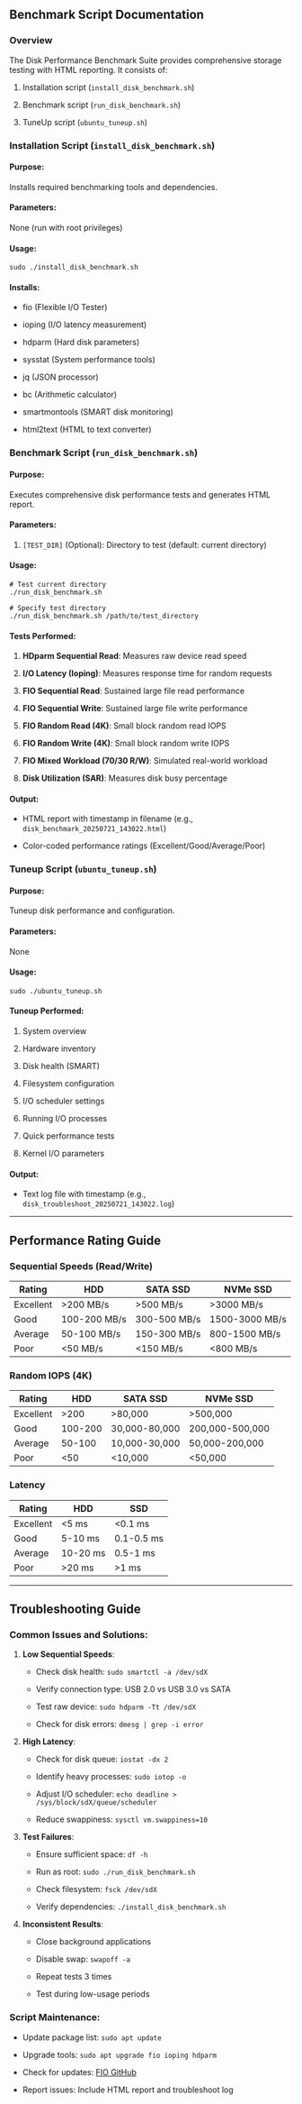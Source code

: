 ## Benchmark Script Documentation

### Overview

The Disk Performance Benchmark Suite provides comprehensive storage testing with HTML reporting. It consists of:

1.  Installation script (`install_disk_benchmark.sh`)
    
2.  Benchmark script (`run_disk_benchmark.sh`)
    
3.  TuneUp script (`ubuntu_tuneup.sh`)
    

### Installation Script (`install_disk_benchmark.sh`)

#### Purpose:

Installs required benchmarking tools and dependencies.

#### Parameters:

None (run with root privileges)

#### Usage:

```
sudo ./install_disk_benchmark.sh
```

#### Installs:

- fio (Flexible I/O Tester)
    
- ioping (I/O latency measurement)
    
- hdparm (Hard disk parameters)
    
- sysstat (System performance tools)
    
- jq (JSON processor)
    
- bc (Arithmetic calculator)
    
- smartmontools (SMART disk monitoring)
    
- html2text (HTML to text converter)
    

### Benchmark Script (`run_disk_benchmark.sh`)

#### Purpose:

Executes comprehensive disk performance tests and generates HTML report.

#### Parameters:

1.  `[TEST_DIR]` (Optional): Directory to test (default: current directory)

#### Usage:

```
# Test current directory
./run_disk_benchmark.sh

# Specify test directory
./run_disk_benchmark.sh /path/to/test_directory
```

#### Tests Performed:

1.  **HDparm Sequential Read**: Measures raw device read speed
    
2.  **I/O Latency (Ioping)**: Measures response time for random requests
    
3.  **FIO Sequential Read**: Sustained large file read performance
    
4.  **FIO Sequential Write**: Sustained large file write performance
    
5.  **FIO Random Read (4K)**: Small block random read IOPS
    
6.  **FIO Random Write (4K)**: Small block random write IOPS
    
7.  **FIO Mixed Workload (70/30 R/W)**: Simulated real-world workload
    
8.  **Disk Utilization (SAR)**: Measures disk busy percentage
    

#### Output:

- HTML report with timestamp in filename (e.g., `disk_benchmark_20250721_143022.html`)
    
- Color-coded performance ratings (Excellent/Good/Average/Poor)
    

### Tuneup Script (`ubuntu_tuneup.sh`)

#### Purpose:

Tuneup disk performance and configuration.

#### Parameters:

None

#### Usage:

```
sudo ./ubuntu_tuneup.sh
```

#### Tuneup Performed:

1.  System overview
    
2.  Hardware inventory
    
3.  Disk health (SMART)
    
4.  Filesystem configuration
    
5.  I/O scheduler settings
    
6.  Running I/O processes
    
7.  Quick performance tests
    
8.  Kernel I/O parameters
    

#### Output:

- Text log file with timestamp (e.g., `disk_troubleshoot_20250721_143022.log`)

* * *

## Performance Rating Guide

### Sequential Speeds (Read/Write)

| Rating | HDD | SATA SSD | NVMe SSD |
| --- | --- | --- | --- |
| Excellent | \>200 MB/s | \>500 MB/s | \>3000 MB/s |
| Good | 100-200 MB/s | 300-500 MB/s | 1500-3000 MB/s |
| Average | 50-100 MB/s | 150-300 MB/s | 800-1500 MB/s |
| Poor | <50 MB/s | <150 MB/s | <800 MB/s |

### Random IOPS (4K)

| Rating | HDD | SATA SSD | NVMe SSD |
| --- | --- | --- | --- |
| Excellent | \>200 | \>80,000 | \>500,000 |
| Good | 100-200 | 30,000-80,000 | 200,000-500,000 |
| Average | 50-100 | 10,000-30,000 | 50,000-200,000 |
| Poor | <50 | <10,000 | <50,000 |

### Latency

| Rating | HDD | SSD |
| --- | --- | --- |
| Excellent | <5 ms | <0.1 ms |
| Good | 5-10 ms | 0.1-0.5 ms |
| Average | 10-20 ms | 0.5-1 ms |
| Poor | \>20 ms | \>1 ms |

* * *

## Troubleshooting Guide

### Common Issues and Solutions:

1.  **Low Sequential Speeds**:
    
    - Check disk health: `sudo smartctl -a /dev/sdX`
        
    - Verify connection type: USB 2.0 vs USB 3.0 vs SATA
        
    - Test raw device: `sudo hdparm -Tt /dev/sdX`
        
    - Check for disk errors: `dmesg | grep -i error`
        
2.  **High Latency**:
    
    - Check for disk queue: `iostat -dx 2`
        
    - Identify heavy processes: `sudo iotop -o`
        
    - Adjust I/O scheduler: `echo deadline > /sys/block/sdX/queue/scheduler`
        
    - Reduce swappiness: `sysctl vm.swappiness=10`
        
3.  **Test Failures**:
    
    - Ensure sufficient space: `df -h`
        
    - Run as root: `sudo ./run_disk_benchmark.sh`
        
    - Check filesystem: `fsck /dev/sdX`
        
    - Verify dependencies: `./install_disk_benchmark.sh`
        
4.  **Inconsistent Results**:
    
    - Close background applications
        
    - Disable swap: `swapoff -a`
        
    - Repeat tests 3 times
        
    - Test during low-usage periods
        

### Script Maintenance:

- Update package list: `sudo apt update`
    
- Upgrade tools: `sudo apt upgrade fio ioping hdparm`
    
- Check for updates: [FIO GitHub](https://github.com/axboe/fio)
    
- Report issues: Include HTML report and troubleshoot log
